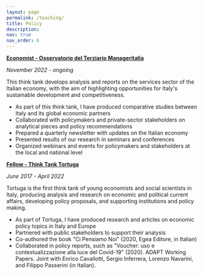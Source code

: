 ```yaml
---
layout: page
permalink: /teaching/
title: Policy
description: 
nav: true
nav_order: 6
---
```

<a href='https://www.manageritalia.it/osservatorio-del-terziario/'>**Economist - Osservatorio del Terziario Manageritalia**</a>

*November 2022 - ongoing*

This think tank develops analysis and reports on the services sector of the Italian economy, with the aim of  highlighting opportunities for Italy's sustainable development and competitiveness. 
- As part of this think tank, I have produced comparative studies between Italy and its global economic partners
- Collaborated with policymakers and private-sector stakeholders on analytical pieces and policy recommendations
- Prepared a quarterly newsletter with updates on the Italian economy
- Presented results of our research in seminars and conferences
- Organized webinars and events for policymakers and stakeholders at the local and national level

<a href='https://www.tortuga-econ.it/'>**Fellow - Think Tank Tortuga**</a>

*June 2017 - April 2022*

Tortuga is the first think tank of young economists and social scientists in Italy, producing analysis and research on economic and political current affairs, developing policy proposals, and supporting institutions and policy making.
- As part of Tortuga, I have produced research and articles on economic policy topics in Italy and Europe
- Partnered with public stakeholders to support their analysis
- Co-authored the book "Ci Pensiamo Noi" (2020, Egea Editore, in Italian)
- Collaborated in policy reports, such as "Voucher: uso e contestualizzazione alla luce del Covid-19" (2020). ADAPT Working Papers. Joint with Enrico Cavallotti, Sergio Inferrera, Lorenzo Navarini, and Filippo Passerini (in Italian).


